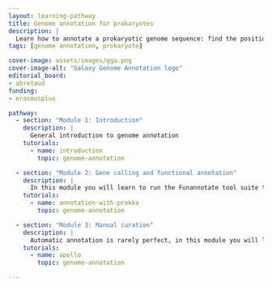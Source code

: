 ```yaml
---
layout: learning-pathway
title: Genome annotation for prokaryotes
description: |
  Learn how to annotate a prokaryotic genome sequence: find the position and function of genes, and even set up a manual curation environment with Apollo.
tags: [genome annotation, prokaryote]

cover-image: assets/images/gga.png
cover-image-alt: "Galaxy Genome Annotation logo"
editorial_board:
- abretaud
funding:
- erasmusplus

pathway:
  - section: "Module 1: Introduction"
    description: |
      General introduction to genome annotation
    tutorials:
      - name: introduction
        topic: genome-annotation

  - section: "Module 2: Gene calling and functional annotation"
    description: |
      In this module you will learn to run the Funannotate tool suite to find the position of genes and to functionally annotate them
    tutorials:
      - name: annotation-with-prokka
        topic: genome-annotation

  - section: "Module 3: Manual curation"
    description: |
      Automatic annotation is rarely perfect, in this module you will learn how to start a collaborative manual curation project using Galaxy and Apollo
    tutorials:
      - name: apollo
        topic: genome-annotation

---
```

